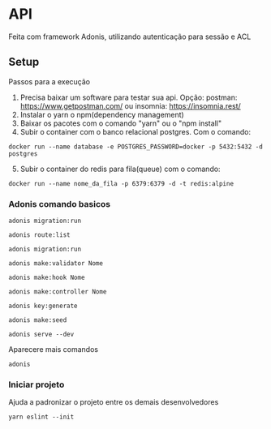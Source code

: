 # API

Feita com framework Adonis, utilizando autenticação para sessão e ACL

## Setup

Passos para a execução

1. Precisa baixar um software para testar sua api. Opção: postman: https://www.getpostman.com/ ou insomnia: https://insomnia.rest/
2. Instalar o yarn o npm(dependency management)
3. Baixar os pacotes com o comando "yarn" ou o "npm install"
4. Subir o container com o banco relacional postgres. Com o comando:

```
docker run --name database -e POSTGRES_PASSWORD=docker -p 5432:5432 -d postgres
```

5. Subir o container do redis para fila(queue) com o comando:

```
docker run --name nome_da_fila -p 6379:6379 -d -t redis:alpine
```

### Adonis comando basicos

```
adonis migration:run
```

```
adonis route:list
```

```
adonis migration:run
```

```
adonis make:validator Nome
```

```
adonis make:hook Nome
```

```
adonis make:controller Nome
```

```
adonis key:generate
```

```
adonis make:seed
```

```
adonis serve --dev
```

Aparecere mais comandos

```
adonis
```

### Iniciar projeto

Ajuda a padronizar o projeto entre os demais desenvolvedores

```
yarn eslint --init
```
